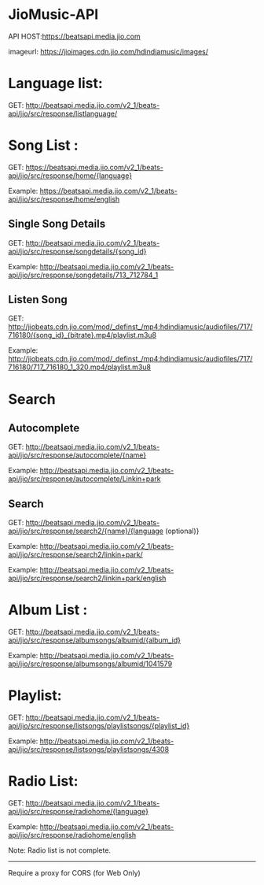 # JioMusic-API

API HOST:https://beatsapi.media.jio.com

imageurl: https://jioimages.cdn.jio.com/hdindiamusic/images/

# Language list: 

GET: http://beatsapi.media.jio.com/v2_1/beats-api/jio/src/response/listlanguage/

# Song List :

GET: https://beatsapi.media.jio.com/v2_1/beats-api/jio/src/response/home/{language}

Example: https://beatsapi.media.jio.com/v2_1/beats-api/jio/src/response/home/english

## Single Song Details 

GET: http://beatsapi.media.jio.com/v2_1/beats-api/jio/src/response/songdetails/{song_id}

Example: http://beatsapi.media.jio.com/v2_1/beats-api/jio/src/response/songdetails/713_712784_1

## Listen Song

GET: http://jiobeats.cdn.jio.com/mod/_definst_/mp4:hdindiamusic/audiofiles/717/716180/{song_id}_{bitrate}.mp4/playlist.m3u8

Example: http://jiobeats.cdn.jio.com/mod/_definst_/mp4:hdindiamusic/audiofiles/717/716180/717_716180_1_320.mp4/playlist.m3u8

# Search 

## Autocomplete 

GET: http://beatsapi.media.jio.com/v2_1/beats-api/jio/src/response/autocomplete/{name}

Example: http://beatsapi.media.jio.com/v2_1/beats-api/jio/src/response/autocomplete/Linkin+park

## Search 

GET: http://beatsapi.media.jio.com/v2_1/beats-api/jio/src/response/search2/{name}/{language (optional)}

Example: http://beatsapi.media.jio.com/v2_1/beats-api/jio/src/response/search2/linkin+park/

Example: http://beatsapi.media.jio.com/v2_1/beats-api/jio/src/response/search2/linkin+park/english

# Album List :

GET: http://beatsapi.media.jio.com/v2_1/beats-api/jio/src/response/albumsongs/albumid/{album_id}

Example: http://beatsapi.media.jio.com/v2_1/beats-api/jio/src/response/albumsongs/albumid/1041579

# Playlist:

GET: http://beatsapi.media.jio.com/v2_1/beats-api/jio/src/response/listsongs/playlistsongs/{playlist_id}

Example: http://beatsapi.media.jio.com/v2_1/beats-api/jio/src/response/listsongs/playlistsongs/4308

# Radio List:

GET: http://beatsapi.media.jio.com/v2_1/beats-api/jio/src/response/radiohome/{language}

Example: http://beatsapi.media.jio.com/v2_1/beats-api/jio/src/response/radiohome/english

Note: Radio list is not complete. 

---

Require a proxy for CORS (for Web Only)